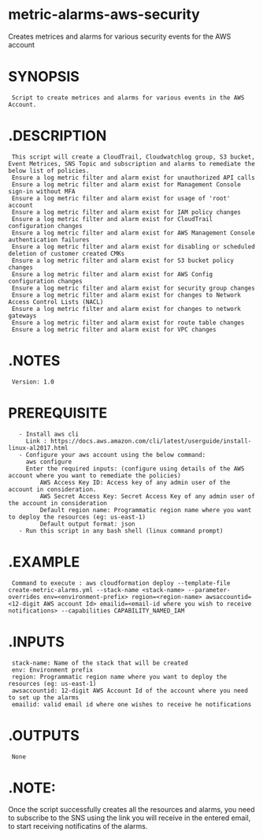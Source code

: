 # metric-alarms-aws-security
Creates metrices and alarms for various security events for the AWS account

# SYNOPSIS
     Script to create metrices and alarms for various events in the AWS Account.
# .DESCRIPTION
     This script will create a CloudTrail, Cloudwatchlog group, S3 bucket, Event Metrices, SNS Topic and subscription and alarms to remediate the below list of policies.
     Ensure a log metric filter and alarm exist for unauthorized API calls
     Ensure a log metric filter and alarm exist for Management Console sign-in without MFA
     Ensure a log metric filter and alarm exist for usage of 'root' account
     Ensure a log metric filter and alarm exist for IAM policy changes
     Ensure a log metric filter and alarm exist for CloudTrail configuration changes
     Ensure a log metric filter and alarm exist for AWS Management Console authentication failures
     Ensure a log metric filter and alarm exist for disabling or scheduled deletion of customer created CMKs
     Ensure a log metric filter and alarm exist for S3 bucket policy changes
     Ensure a log metric filter and alarm exist for AWS Config configuration changes
     Ensure a log metric filter and alarm exist for security group changes
     Ensure a log metric filter and alarm exist for changes to Network Access Control Lists (NACL)
     Ensure a log metric filter and alarm exist for changes to network gateways
     Ensure a log metric filter and alarm exist for route table changes
     Ensure a log metric filter and alarm exist for VPC changes
# .NOTES
     Version: 1.0

# PREREQUISITE
       - Install aws cli
         Link : https://docs.aws.amazon.com/cli/latest/userguide/install-linux-al2017.html
       - Configure your aws account using the below command:
         aws configure
         Enter the required inputs: (configure using details of the AWS account where you want to remediate the policies)
             AWS Access Key ID: Access key of any admin user of the account in consideration.
             AWS Secret Access Key: Secret Access Key of any admin user of the account in consideration
             Default region name: Programmatic region name where you want to deploy the resources (eg: us-east-1)
             Default output format: json  
       - Run this script in any bash shell (linux command prompt)

# .EXAMPLE
     Command to execute : aws cloudformation deploy --template-file create-metric-alarms.yml --stack-name <stack-name> --parameter-overrides env=<environment-prefix> region=<region-name> awsaccountid=<12-digit AWS account Id> emailid=<email-id where you wish to receive notifications> --capabilities CAPABILITY_NAMED_IAM

# .INPUTS
     stack-name: Name of the stack that will be created
     env: Environment prefix
     region: Programmatic region name where you want to deploy the resources (eg: us-east-1)
     awsaccountid: 12-digit AWS Account Id of the account where you need to set up the alarms
     emailid: valid email id where one wishes to receive he notifications
# .OUTPUTS
     None

# .NOTE: 
Once the script successfully creates all the resources and alarms, you need to subscribe to the SNS using the link you will receive in the entered email, to start receiving notificatins of the alarms.


